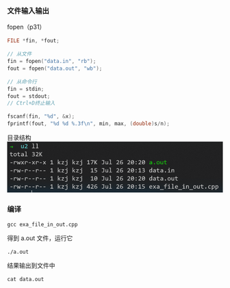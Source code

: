 ### 文件输入输出

fopen（p31）

```C
FILE *fin, *fout;
```
```C
// 从文件
fin = fopen("data.in", "rb");
fout = fopen("data.out", "wb");
```
```C
// 从命令行
fin = stdin;
fout = stdout;
// Ctrl+D终止输入
```
```C
fscanf(fin, "%d", &x);
fprintf(fout, "%d %d %.3f\n", min, max, (double)s/n);
```

目录结构
![](resources/2022-07-26-23-16-28.png)

### 编译

```
gcc exa_file_in_out.cpp
```

得到 a.out 文件，运行它

```
./a.out
```

结果输出到文件中
```
cat data.out
```